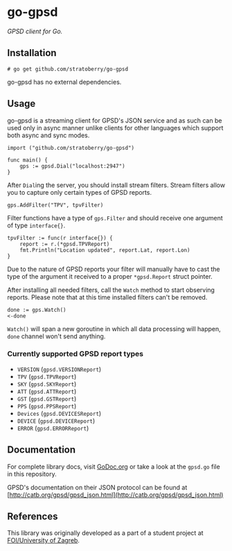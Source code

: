 # go-gpsd

*GPSD client for Go.*

## Installation

<pre><code># go get github.com/stratoberry/go-gpsd</code></pre>

go-gpsd has no external dependencies.

## Usage

go-gpsd is a streaming client for GPSD's JSON service and as such can be used only in async manner unlike clients for other languages which support both async and sync modes.

<pre><code>import ("github.com/stratoberry/go-gpsd")

func main() {
	gps := gpsd.Dial("localhost:2947")
}
</code></pre>

After `Dial`ing the server, you should install stream filters. Stream filters allow you to capture only certain types of GPSD reports.

<pre><code>gps.AddFilter("TPV", tpvFilter)</code></pre>

Filter functions have a type of `gps.Filter` and should receive one argument of type `interface{}`.

<pre><code>tpvFilter := func(r interface{}) {
	report := r.(*gpsd.TPVReport)
	fmt.Println("Location updated", report.Lat, report.Lon)
}</code></pre>

Due to the nature of GPSD reports your filter will manually have to cast the type of the argument it received to a proper `*gpsd.Report` struct pointer.

After installing all needed filters, call the `Watch` method to start observing reports. Please note that at this time installed filters can't be removed.

<pre><code>done := gps.Watch()
&lt;-done</code></pre>

`Watch()` will span a new goroutine in which all data processing will happen, `done` channel won't send anything.

### Currently supported GPSD report types

* `VERSION` (`gpsd.VERSIONReport`)
* `TPV` (`gpsd.TPVReport`)
* `SKY` (`gpsd.SKYReport`)
* `ATT` (`gpsd.ATTReport`)
* `GST` (`gpsd.GSTReport`)
* `PPS` (`gpsd.PPSReport`)
* `Devices` (`gpsd.DEVICESReport`)
* `DEVICE` (`gpsd.DEVICEReport`)
* `ERROR` (`gpsd.ERRORReport`)

## Documentation

For complete library docs, visit [GoDoc.org](http://godoc.org/github.com/stratoberry/go-gpsd) or take a look at the `gpsd.go` file in this repository.

GPSD's documentation on their JSON protocol can be found at [http://catb.org/gpsd/gpsd_json.html](http://catb.org/gpsd/gpsd_json.html)

## References

This library was originally developed as a part of a student project at [FOI/University of Zagreb](https://www.foi.unizg.hr/en).
